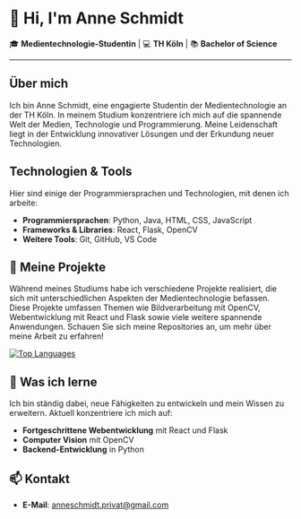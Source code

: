 # 👋 Hi, I'm Anne Schmidt

🎓 **Medientechnologie-Studentin** | 💻 **TH Köln** | 📚 **Bachelor of Science**

---

## Über mich

Ich bin Anne Schmidt, eine engagierte Studentin der Medientechnologie an der TH Köln. In meinem Studium konzentriere ich mich auf die spannende Welt der Medien, Technologie und Programmierung. Meine Leidenschaft liegt in der Entwicklung innovativer Lösungen und der Erkundung neuer Technologien.

## Technologien & Tools

Hier sind einige der Programmiersprachen und Technologien, mit denen ich arbeite:

- **Programmiersprachen**: Python, Java, HTML, CSS, JavaScript
- **Frameworks & Libraries**: React, Flask, OpenCV
- **Weitere Tools**: Git, GitHub, VS Code

## 📂 Meine Projekte

Während meines Studiums habe ich verschiedene Projekte realisiert, die sich mit unterschiedlichen Aspekten der Medientechnologie befassen. Diese Projekte umfassen Themen wie Bildverarbeitung mit OpenCV, Webentwicklung mit React und Flask sowie viele weitere spannende Anwendungen. Schauen Sie sich meine Repositories an, um mehr über meine Arbeit zu erfahren!

[![Top Languages](https://github-readme-stats.vercel.app/api/top-langs/?username=codebyschmidt&layout=compact&count_private=true&theme=dark)](https://github.com/aneschmidt/github-readme-stats)

## 🌱 Was ich lerne

Ich bin ständig dabei, neue Fähigkeiten zu entwickeln und mein Wissen zu erweitern. Aktuell konzentriere ich mich auf:

- **Fortgeschrittene Webentwicklung** mit React und Flask
- **Computer Vision** mit OpenCV
- **Backend-Entwicklung** in Python

## 📫 Kontakt

- **E-Mail**: [anneschmidt.privat@gmail.com](mailto:anneschmidt.privat@gmail.com)
  <!--
  **LinkedIn**: [Anne Schmidt](https://www.linkedin.com/in/anne-schmidt) -->
